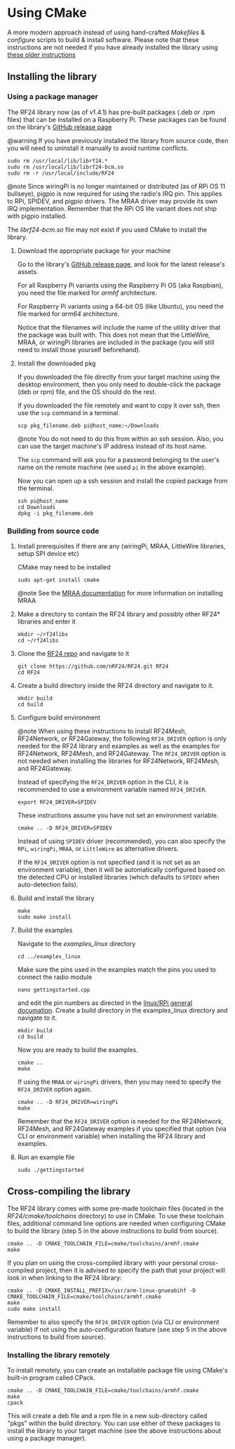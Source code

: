 # Using CMake

<!-- markdownlint-disable MD031 -->
A more modern approach instead of using hand-crafted _Makefiles_ & _configure_ scripts
to build & install software. Please note that these instructions are not needed if you
have already installed the library using [these older instructions](md_docs_linux_install.html)

## Installing the library

### Using a package manager

The RF24 library now (as of v1.4.1) has pre-built packages (.deb or .rpm files) that can be installed on a
Raspberry Pi. These packages can be found on the library's
[GitHub release page](https://GitHub.com/nRF24/RF24/releases)

@warning If you have previously installed the library from source code, then you will need to uninstall it manually to avoid runtime conflicts.
```shell
sudo rm /usr/local/lib/librf24.*
sudo rm /usr/local/lib/librf24-bcm.so
sudo rm -r /usr/local/include/RF24
```

@note Since wiringPi is no longer maintained or distributed (as of RPi OS 11 bullseye),
pigpio is now required for using the radio's IRQ pin. This applies to RPi, SPIDEV, and pigpio drivers. The MRAA driver may provide its own IRQ implementation. Remember that the RPi OS lite variant does not ship with pigpio installed.

The _librf24-bcm.so_ file may not exist if you used CMake to install the library.

1. Download the appropriate package for your machine

   Go to the library's [GitHub release page](https://GitHub.com/nRF24/RF24/releases), and look for
   the latest release's assets.

   For all Raspberry Pi variants using the Raspberry Pi OS (aka Raspbian), you need the file marked
   for _armhf_ architecture.

   For Raspberry Pi variants using a 64-bit OS (like Ubuntu), you need the file marked for
   _arm64_ architecture.

   Notice that the filenames will include the name of the utility driver that the package was built with.
   This does not mean that the LittleWire, MRAA, or wiringPi libraries are included in the package (you will still
   need to install those yourself beforehand).
2. Install the downloaded pkg

   If you downloaded the file directly from your target machine using the desktop environment, then
   you only need to double-click the package (deb or rpm) file, and the OS should do the rest.

   If you downloaded the file remotely and want to copy it over ssh, then use the `scp` command in a terminal.
   ```shell
   scp pkg_filename.deb pi@host_name:~/Downloads
   ```
   @note You do not need to do this from within an ssh session. Also, you can use the target machine's IP
   address instead of its host name.

   The `scp` command will ask you for a password belonging to the user's name on the remote machine (we used
   `pi` in the above example).

   Now you can open up a ssh session and install the copied package from the terminal.
   ```shell
   ssh pi@host_name
   cd Downloads
   dpkg -i pkg_filename.deb
   ```

### Building from source code

1. Install prerequisites if there are any (wiringPi, MRAA, LittleWire libraries, setup SPI device etc)

   CMake may need to be installed
   ```shell
   sudo apt-get install cmake
   ```
   @note See the [MRAA documentation](http://iotdk.intel.com/docs/master/mraa/index.html) for more information on installing MRAA
2. Make a directory to contain the RF24 library and possibly other RF24\* libraries and enter it
   ```shell
   mkdir ~/rf24libs
   cd ~/rf24libs
   ```
3. Clone the [RF24 repo](https://github.com/nRF24/RF24) and navigate to it
   ```shell
   git clone https://github.com/nRF24/RF24.git RF24
   cd RF24
   ```
4. Create a build directory inside the RF24 directory and navigate to it.
   ```shell
   mkdir build
   cd build
   ```
5. Configure build environment

   @note When using these instructions to install RF24Mesh, RF24Network, or RF24Gateway,
   the following `RF24_DRIVER` option is only needed for the RF24 library and
   examples as well as the examples for RF24Network, RF24Mesh, and RF24Gateway. The `RF24_DRIVER`
   option is not needed when installing the libraries for RF24Network, RF24Mesh, and RF24Gateway.

   Instead of specifying the `RF24_DRIVER` option in the CLI, it is recommended to use a environment
   variable named `RF24_DRIVER`.

   ```shell
   export RF24_DRIVER=SPIDEV
   ```

   These instructions assume you have not set an environment variable.

   ```shell
   cmake .. -D RF24_DRIVER=SPIDEV
   ```
   Instead of using `SPIDEV` driver (recommended), you can also specify the `RPi`, `wiringPi`,
   `MRAA`, or `LittleWire` as alternative drivers.

   If the `RF24_DRIVER` option is not specified (and it is not set as an environment variable), then
   it will be automatically configured based on the detected CPU or installed libraries (which
   defaults to `SPIDEV` when auto-detection fails).
6. Build and install the library
   ```shell
   make
   sudo make install
   ```
7. Build the examples

   Navigate to the _examples_linux_ directory
   ```shell
   cd ../examples_linux
   ```
   Make sure the pins used in the examples match the pins you used to connect the radio module
   ```shell
   nano gettingstarted.cpp
   ```
   and edit the pin numbers as directed in the [linux/RPi general documation](md_docs_rpi_general.html).
   Create a build directory in the examples_linux directory and navigate to it.
   ```shell
   mkdir build
   cd build
   ```
   Now you are ready to build the examples.
   ```shell
   cmake ..
   make
   ```
   If using the `MRAA` or `wiringPi` drivers, then you may need to specify the `RF24_DRIVER`
   option again.
   ```shell
   cmake .. -D RF24_DRIVER=wiringPi
   make
   ```

   Remember that the `RF24_DRIVER` option is needed for the RF24Network, RF24Mesh, and RF24Gateway
   examples if you specified that option (via CLI or environment variable) when installing the
   RF24 library and examples.
8. Run an example file
   ```shell
   sudo ./gettingstarted
   ```

## Cross-compiling the library

The RF24 library comes with some pre-made toolchain files (located in the _RF24/cmake/toolchains_
directory) to use in CMake. To use these toolchain files, additional command line options are needed
when configuring CMake to build the library (step 5 in the above instructions to build from source).

```shell
cmake .. -D CMAKE_TOOLCHAIN_FILE=cmake/toolchains/armhf.cmake
make
```

If you plan on using the cross-compiled library with your personal cross-compiled project, then
it is advised to specify the path that your project will look in when linking to the RF24 library:

```shell
cmake .. -D CMAKE_INSTALL_PREFIX=/usr/arm-linux-gnueabihf -D CMAKE_TOOLCHAIN_FILE=cmake/toolchains/armhf.cmake
make
sudo make install
```

Remember to also specify the `RF24_DRIVER` option (via CLI or environment variable) if not using the
auto-configuration feature (see step 5 in the above instructions to build from source).

### Installing the library remotely

To install remotely, you can create an installable package file using CMake's built-in program called CPack.

```shell
cmake .. -D CMAKE_TOOLCHAIN_FILE=cmake/toolchains/armhf.cmake
make
cpack
```

This will create a deb file and a rpm file in a new sub-directory called "pkgs" within the build directory.
You can use either of these packages to install the library to your target machine (see the above
instructions about using a package manager).
